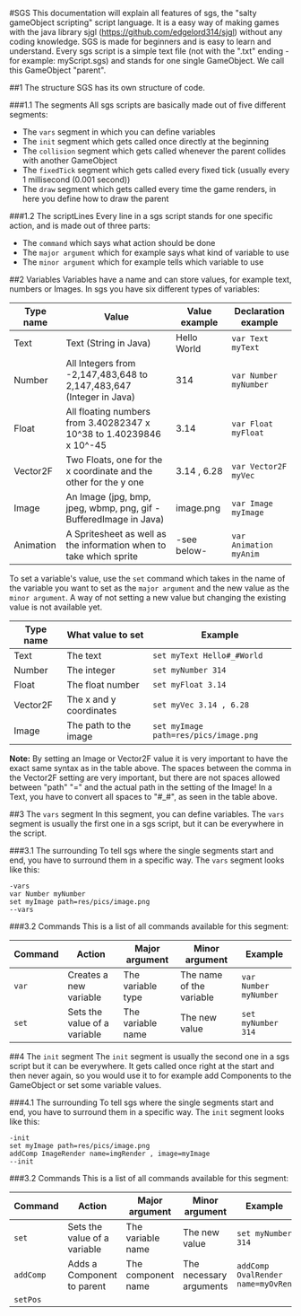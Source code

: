 #SGS
This documentation will explain all features of sgs, the "salty gameObject scripting" script language. It is a easy way of making games with the java library sjgl (https://github.com/edgelord314/sjgl) without any coding knowledge. SGS is made for beginners and is easy to learn and understand. Every sgs script is a simple text file (not with the ".txt" ending - for example: myScript.sgs) and stands for one single GameObject. We call this GameObject "parent".

##1 The structure
SGS has its own structure of code.

###1.1 The segments
All sgs scripts are basically made out of five different segments:

- The ```vars``` segment in which you can define variables
- The ```init``` segment which gets called once directly at the beginning
- The ```collision``` segment which gets called whenever the parent collides with another GameObject
- The ```fixedTick``` segment which gets called every fixed tick (usually every 1 millisecond (0.001 second))
- The ```draw``` segment which gets called every time the game renders, in here you define how to draw the parent

###1.2 The scriptLines
Every line in a sgs script stands for one specific action, and is made out of three parts:

- The ```command``` which says what action should be done
- The ```major argument``` which for example says what kind of variable to use
- The ```minor argument``` which for example tells which variable to use

##2 Variables
Variables have a name and can store values, for example text, numbers or Images. In sgs you have six different types of variables:

| Type name| Value                                                               | Value example | Declaration example       |
| -------- | ------------------------------------------------------------------- | ------------- | ------------------------  |
| Text     | Text (String in Java)                                               | Hello World   | ```var Text myText```     |
| Number   | All Integers from -2,147,483,648 to 2,147,483,647 (Integer in Java) | 314           | ```var Number myNumber``` |
| Float    | All floating numbers from 3.40282347 x 10^38 to 1.40239846 x 10^-45 | 3.14          | ```var Float myFloat```   |
| Vector2F | Two Floats, one for the x coordinate and the other for the y one    | 3.14 , 6.28   | ```var Vector2F myVec```  |
| Image    | An Image (jpg, bmp, jpeg, wbmp, png, gif - BufferedImage in Java)   | image.png     | ```var Image myImage```   |
| Animation| A Spritesheet as well as the information when to take which sprite  | -see below-   | ```var Animation myAnim```|

To set a variable's value, use the ```set``` command which takes in the name of the variable you want to set as the ```major argument``` and the new value as the ```minor argument```. A way of not setting a new value but changing the existing value is not available yet.

| Type name | What value to set       | Example                                   |
| --------- | ----------------------- | ----------------------------------------- |
| Text      | The text                | ```set myText Hello#_#World```            |
| Number    | The integer             | ```set myNumber 314```                    |    
| Float     | The float number        | ```set myFloat 3.14```                    |
| Vector2F  | The x and y coordinates | ```set myVec 3.14 , 6.28```               |
| Image     | The path to the image   | ```set myImage path=res/pics/image.png``` |

**Note:** By setting an Image or Vector2F value it is very important to have the exact same syntax as in the table above. The spaces between the comma in the Vector2F setting are very important, but there are not spaces allowed between "path" "=" and the actual path in the setting of the Image! In a Text, you have to convert all spaces to "#_#", as seen in the table above.      

##3 The ```vars``` segment
In this segment, you can define variables. The ```vars``` segment is usually the first one in a sgs script, but it can be everywhere in the script.

###3.1 The surrounding
To tell sgs where the single segments start and end, you have to surround them in a specific way. The ```vars``` segment looks like this:

```
-vars
var Number myNumber
set myImage path=res/pics/image.png
--vars
```
###3.2 Commands
This is a list of all commands available for this segment:

| Command   | Action                       | Major argument    | Minor argument           | Example                   |
| --------- | ---------------------------- | ----------------- | ------------------------ | ------------------------- |
| ```var``` | Creates a new variable       | The variable type | The name of the variable | ```var Number myNumber``` |
| ```set``` | Sets the value of a variable | The variable name | The new value            | ```set myNumber 314```    |

##4 The ```init``` segment
The ```init``` segment is usually the second one in a sgs script but it can be everywhere. It gets called once right at the start and then never again, so you would use it to for example add Components to the GameObject or set some variable values.

###4.1 The surrounding
To tell sgs where the single segments start and end, you have to surround them in a specific way. The ```init``` segment looks like this:

```
-init
set myImage path=res/pics/image.png
addComp ImageRender name=imgRender , image=myImage
--init
```
###3.2 Commands
This is a list of all commands available for this segment:

| Command       | Action                       | Major argument     | Minor argument           | Example                              |
| ------------- | ---------------------------- | ------------------ | ------------------------ | ------------------------------------ |
| ```set```     | Sets the value of a variable | The variable name  | The new value            | ```set myNumber 314```               |
| ```addComp``` | Adds a Component to parent   | The component name | The necessary arguments  | ```addComp OvalRender name=myOvRen```|
| ```setPos```  |
